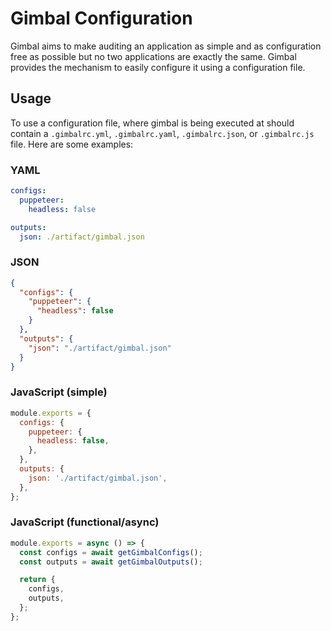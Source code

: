 # Gimbal Configuration

Gimbal aims to make auditing an application as simple and as configuration free as possible but no two applications are exactly the same. Gimbal provides the mechanism to easily configure it using a configuration file.

## Usage

To use a configuration file, where gimbal is being executed at should contain a `.gimbalrc.yml`, `.gimbalrc.yaml`, `.gimbalrc.json`, or `.gimbalrc.js` file. Here are some examples:

### YAML

```yaml
configs:
  puppeteer:
    headless: false

outputs:
  json: ./artifact/gimbal.json
```

### JSON

```json
{
  "configs": {
    "puppeteer": {
      "headless": false
    }
  },
  "outputs": {
    "json": "./artifact/gimbal.json"
  }
}
```

### JavaScript (simple)

```javascript
module.exports = {
  configs: {
    puppeteer: {
      headless: false,
    },
  },
  outputs: {
    json: './artifact/gimbal.json',
  },
};
```

### JavaScript (functional/async)

```javascript
module.exports = async () => {
  const configs = await getGimbalConfigs();
  const outputs = await getGimbalOutputs();

  return {
    configs,
    outputs,
  };
};
```
